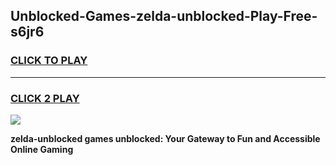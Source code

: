 
## Unblocked-Games-zelda-unblocked-Play-Free-s6jr6
<h3>
<a href="https://premium76.site?title=zelda-unblocked&ref=18A1">CLICK TO PLAY</a></h3>
<hr>

<h3>
<a href="https://premium76.site?title=zelda-unblocked&ref=18A1">CLICK 2 PLAY</a>
  
</h3>

<a href="https://premium76.site?title=zelda-unblocked&ref=18A1"><img src="https://clearcache.store/games.png"></a>


**zelda-unblocked games unblocked: Your Gateway to Fun and Accessible Online Gaming**
